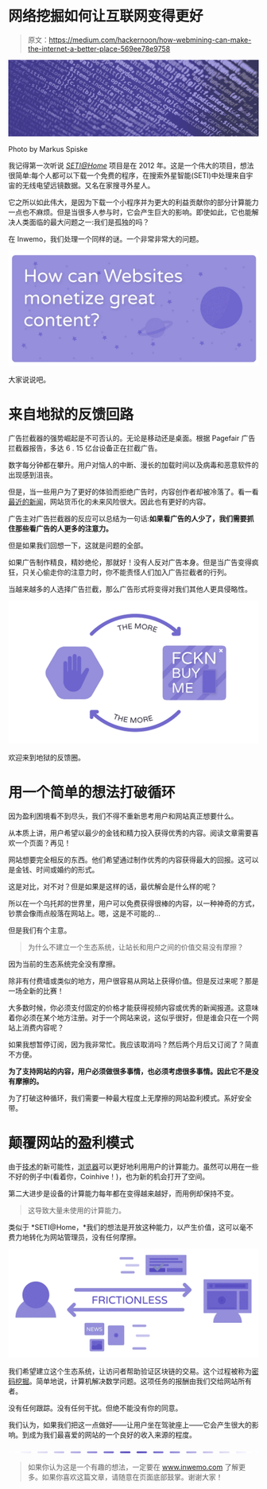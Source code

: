 # 网络挖掘如何让互联网变得更好

> 原文：<https://medium.com/hackernoon/how-webmining-can-make-the-internet-a-better-place-569ee78e9758>

![](img/0ffc09160ebb4f60f23ff53a4fb4e837.png)

Photo by Markus Spiske

我记得第一次听说 [*SETI@Home*](https://setiathome.berkeley.edu/) 项目是在 2012 年。这是一个伟大的项目，想法很简单:每个人都可以下载一个免费的程序，在搜索外星智能(SETI)中处理来自宇宙的无线电望远镜数据。又名在家搜寻外星人。

它之所以如此伟大，是因为下载一个小程序并为更大的利益贡献你的部分计算能力一点也不麻烦。但是当很多人参与时，它会产生巨大的影响。即使如此，它也能解决人类面临的最大问题之一:我们是孤独的吗？

在 Inwemo，我们处理一个同样的谜。一个非常非常大的问题。

![](img/3d4242998d6827d03e622ab29ec8a702.png)

大家说说吧。

# 来自地狱的反馈回路

广告拦截器的强势崛起是不可否认的。无论是移动还是桌面。根据 Pagefair 广告拦截器报告，多达 6 . 15 亿台设备正在拦截广告。

数字每分钟都在攀升。用户对恼人的中断、漫长的加载时间以及病毒和恶意软件的出现感到沮丧。

但是，当一些用户为了更好的体验而拒绝广告时，内容创作者却被冷落了。看一看[最近的新闻](http://www.thedrum.com/news/2017/10/11/uk-publishers-lose-nearly-3bn-revenue-annually-due-adblocking)，网站货币化的未来风险很大。因此也有更好的内容。

广告主对广告拦截器的反应可以总结为一句话:**如果看广告的人少了，我们需要抓住那些看广告的人更多的注意力。**

但是如果我们回想一下，这就是问题的全部。

如果广告制作精良，精妙绝伦，那就好！没有人反对广告本身。但是当广告变得疯狂，只关心偷走你的注意力时，你不能责怪人们加入广告拦截者的行列。

当越来越多的人选择广告拦截，那么广告形式将变得对我们其他人更具侵略性。

![](img/a11faa8349502bd46ed6ce31b1dbe90b.png)

欢迎来到地狱的反馈圈。

# 用一个简单的想法打破循环

因为盈利困境看不到尽头，我们不得不重新思考用户和网站真正想要什么。

从本质上讲，用户希望以最少的金钱和精力投入获得优秀的内容。阅读文章需要喜欢一个页面？再见！

网站想要完全相反的东西。他们希望通过制作优秀的内容获得最大的回报。这可以是金钱、时间或婚约的形式。

这是对比，对不对？但是如果是这样的话，最优解会是什么样的呢？

所以在一个乌托邦的世界里，用户可以免费获得很棒的内容，以一种神奇的方式，钞票会像雨点般落在网站上。嗯，这是不可能的…

但是我们有个主意。

> 为什么不建立一个生态系统，让站长和用户之间的价值交易没有摩擦？

因为当前的生态系统完全没有摩擦。

除非有付费墙或类似的地方，用户很容易从网站上获得价值。但是反过来呢？那是一场全新的比赛！

大多数时候，你必须支付固定的价格才能获得视频内容或优秀的新闻报道。这意味着你必须在某个地方注册。对于一个网站来说，这似乎很好，但是谁会只在一个网站上消费内容呢？

如果我想暂停订阅，因为我非常忙。我应该取消吗？然后两个月后又订阅了？简直不方便。

**为了支持网站的内容，用户必须做很多事情，也必须考虑很多事情。因此它不是没有摩擦的。**

为了打破这种循环，我们需要一种最大程度上无摩擦的网站盈利模式。系好安全带。

# 颠覆网站的盈利模式

由于[技术](https://hackernoon.com/tagged/technology)的新可能性，[浏览器](https://hackernoon.com/tagged/browser)可以更好地利用用户的计算能力。虽然可以用在一些不好的例子中(看着你，Coinhive！)，也为新的机会打开了空间。

第二大进步是设备的计算能力每年都在变得越来越好，而用例却保持不变。

> 这导致大量未使用的计算能力。

类似于 *SETI@Home，*我们的想法是开放这种能力，以产生价值，这可以毫不费力地转化为网站管理员，没有任何摩擦。

![](img/71441af9c0a5fdc65219644a9c931bb7.png)

我们希望建立这个生态系统，让访问者帮助验证区块链的交易。这个过程被称为[密码挖掘](https://youtu.be/6DQb0cMvU7I?t=49s)。简单地说，计算机解决数学问题。这项任务的报酬由我们交给网站所有者。

没有任何跟踪。没有任何干扰。但绝不能没有你的同意。

我们认为，如果我们把这一点做好——让用户坐在驾驶座上——它会产生很大的影响。到成为我们最喜爱的网站的一个良好的收入来源的程度。

![](img/dcee56a4b9a76049ca4a7ebb28764429.png)

> 如果你认为这是一个有趣的想法，一定要在 www.inwemo.com 了解更多。如果你喜欢这篇文章，请随意在页面底部鼓掌。谢谢大家！